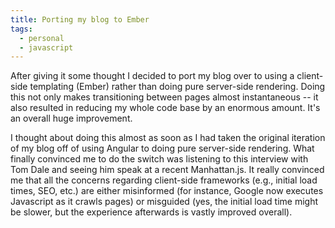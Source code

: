 ```yaml
---
title: Porting my blog to Ember
tags:
  - personal
  - javascript
---
```


After giving it some thought I decided to port my blog over to using a client-side templating (Ember) rather than doing pure server-side rendering. Doing this not only makes transitioning between pages almost instantaneous -- it also resulted in reducing my whole code base by an enormous amount. It's an overall huge improvement.

I thought about doing this almost as soon as I had taken the original iteration of my blog off of using Angular to doing pure server-side rendering. What finally convinced me to do the switch was listening to this interview with Tom Dale and seeing him speak at a recent Manhattan.js. It really convinced me that all the concerns regarding client-side frameworks (e.g., initial load times, SEO, etc.) are either misinformed (for instance, Google now executes Javascript as it crawls pages) or misguided (yes, the initial load time might be slower, but the experience afterwards is vastly improved overall).